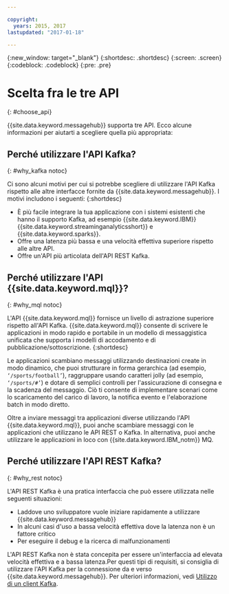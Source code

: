 ```yaml
---

copyright:
  years: 2015, 2017
lastupdated: "2017-01-18"

---
```


{:new_window: target="_blank"}
{:shortdesc: .shortdesc}
{:screen: .screen}
{:codeblock: .codeblock}
{:pre: .pre}

# Scelta fra le tre API
{: #choose_api}

{{site.data.keyword.messagehub}} supporta tre API. Ecco alcune informazioni per aiutarti a scegliere quella più appropriata:

## Perché utilizzare l'API Kafka?
{: #why_kafka notoc}

Ci sono alcuni motivi per cui si potrebbe scegliere di utilizzare l'API Kafka rispetto alle altre interfacce
           fornite da {{site.data.keyword.messagehub}}. I motivi includono i seguenti:
{:shortdesc}


* È più facile integrare la tua applicazione con i sistemi esistenti che hanno il supporto Kafka, ad esempio {{site.data.keyword.IBM}} {{site.data.keyword.streaminganalyticsshort}} e {{site.data.keyword.sparks}}.
* Offre una latenza più bassa e una velocità effettiva superiore rispetto alle altre API.
* Offre un'API più articolata dell'API REST Kafka.


## Perché utilizzare l'API {{site.data.keyword.mql}}?
{: #why_mql notoc}

L'API {{site.data.keyword.mql}} fornisce un livello di astrazione
superiore rispetto all'API Kafka. {{site.data.keyword.mql}} consente di scrivere le applicazioni in modo rapido e portabile in un modello di messaggistica unificata che supporta i modelli di accodamento e di pubblicazione/sottoscrizione. 
{:shortdesc}

Le applicazioni scambiano messaggi utilizzando destinazioni create in modo
dinamico, che puoi strutturare in forma gerarchica (ad esempio, <code>‘/sports/football’</code>), raggruppare usando caratteri jolly (ad esempio,
<code>‘/sports/#’</code>) e dotare di semplici controlli per l'assicurazione di consegna e la scadenza del messaggio.
Ciò ti consente di implementare scenari come lo scaricamento del carico di lavoro, la notifica evento e l'elaborazione batch in modo diretto.

Oltre a inviare messaggi tra applicazioni diverse utilizzando l'API {{site.data.keyword.mql}}, puoi anche scambiare messaggi con le applicazioni che utilizzano le API REST o Kafka. In alternativa, puoi anche utilizzare le applicazioni in loco con {{site.data.keyword.IBM_notm}} MQ.


## Perché utilizzare l'API REST Kafka?
{: #why_rest notoc}

L'API REST Kafka è una pratica interfaccia che può essere utilizzata nelle
            seguenti situazioni:

* Laddove uno sviluppatore vuole iniziare rapidamente a utilizzare {{site.data.keyword.messagehub}}
* In alcuni casi d'uso a bassa velocità effettiva dove la latenza non è un fattore critico
* Per eseguire il debug e la ricerca di malfunzionamenti

L'API REST Kafka non è stata concepita per essere un'interfaccia ad elevata velocità effettiva e a bassa latenza.Per questi tipi di requisiti, si consiglia di utilizzare l'API Kafka per la connessione da e verso {{site.data.keyword.messagehub}}. Per ulteriori informazioni, vedi [Utilizzo di un client Kafka](/docs/services/MessageHub/messagehub050.html#kafka_client).












